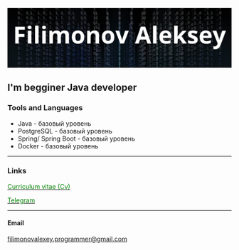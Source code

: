 ![Header](https://github.com/Filini97/Filini97/blob/main/profile/profile/assets/header.png)

## I'm begginer Java developer


### Tools and Languages

* Java - базовый уровень
* PostgreSQL - базовый уровень
* Spring/ Spring Boot - базовый уровень
* Docker - базовый уровень

___

### Links

[<span style="color:green;">Curriculum vitae (Cv)](https://drive.google.com/file/d/1p25ZgNxWBIrh9BYqWf8MFmHJil94WptV/view?usp=sharing)   

[<span style="color:green;">Telegram](https://t.me/Alexey_filini)

___

#### Email

filimonovalexey.programmer@gmail.com

